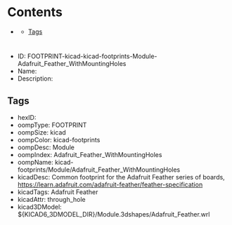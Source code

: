 



Contents
========

* [](#)
	* [Tags](#tags)

# 

- ID: FOOTPRINT-kicad-kicad-footprints-Module-Adafruit_Feather_WithMountingHoles
- Name: 
- Description: 

## Tags

- hexID: 
- oompType: FOOTPRINT
- oompSize: kicad
- oompColor: kicad-footprints
- oompDesc: Module
- oompIndex: Adafruit_Feather_WithMountingHoles
- oompName: kicad-footprints/Module/Adafruit_Feather_WithMountingHoles
- kicadDesc: Common footprint for the Adafruit Feather series of boards, https://learn.adafruit.com/adafruit-feather/feather-specification
- kicadTags: Adafruit Feather
- kicadAttr: through_hole
- kicad3DModel: ${KICAD6_3DMODEL_DIR}/Module.3dshapes/Adafruit_Feather.wrl
